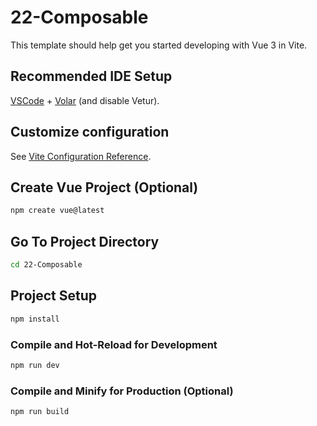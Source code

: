 # 22-Composable

This template should help get you started developing with Vue 3 in Vite.

## Recommended IDE Setup

[VSCode](https://code.visualstudio.com/) + [Volar](https://marketplace.visualstudio.com/items?itemName=Vue.volar) (and disable Vetur).

## Customize configuration

See [Vite Configuration Reference](https://vitejs.dev/config/).

## Create Vue Project (Optional)

```sh
npm create vue@latest
```
## Go To Project Directory

```sh
cd 22-Composable
```

## Project Setup

```sh
npm install
```

### Compile and Hot-Reload for Development

```sh
npm run dev
```

### Compile and Minify for Production (Optional)

```sh
npm run build
```
